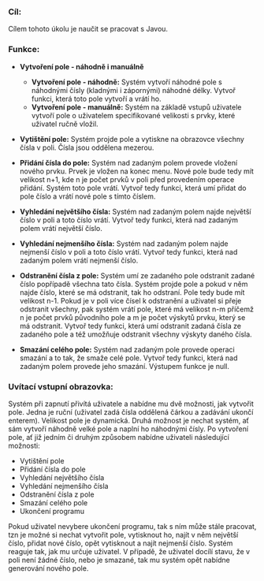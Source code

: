 ### Cíl:
Cílem tohoto úkolu je naučit se pracovat s Javou.

### Funkce:
- **Vytvoření pole - náhodně i manuálně**
  - **Vytvoření pole - náhodně:** Systém vytvoří náhodné pole s náhodnými čísly (kladnými i zápornými) náhodné délky. Vytvoř funkci, která toto pole vytvoří a vrátí ho.
  - **Vytvoření pole - manuálně:** Systém na základě vstupů uživatele vytvoří pole o uživatelem specifikované velikosti s prvky, které uživatel ručně vložil.

- **Vytištění pole:** Systém projde pole a vytiskne na obrazovce všechny čísla v poli. Čísla jsou oddělena mezerou.

- **Přidání čísla do pole:** Systém nad zadaným polem provede vložení nového prvku. Prvek je vložen na konec menu. Nové pole bude tedy mít velikost n+1, kde n je počet prvků v poli před provedením operace přidání. Systém toto pole vrátí. Vytvoř tedy funkci, která umí přidat do pole číslo a vrátí nové pole s tímto číslem.

- **Vyhledání největšího čísla:** Systém nad zadaným polem najde největší číslo v poli a toto číslo vrátí. Vytvoř tedy funkci, která nad zadaným polem vrátí největší číslo.

- **Vyhledání nejmenšího čísla:** Systém nad zadaným polem najde nejmenší číslo v poli a toto číslo vrátí. Vytvoř tedy funkci, která nad zadaným polem vrátí nejmenší číslo.

- **Odstranění čísla z pole:** Systém umí ze zadaného pole odstranit zadané číslo popřípadě všechna tato čísla. Systém projde pole a pokud v něm najde číslo, které se má odstranit, tak ho odstraní. Pole tedy bude mít velikost n-1. Pokud je v poli více čísel k odstranění a uživatel si přeje odstranit všechny, pak systém vrátí pole, které má velikost n-m příčemž n je počet prvků původního pole a m je počet výskytů prvku, který se má odstranit. Vytvoř tedy funkci, která umí odstranit zadaná čísla ze zadaného pole a též umožňuje odstranit všechny výskyty daného čísla.

- **Smazání celého pole:** Systém nad zadaným pole provede operaci smazání a to tak, že smaže celé pole. Vytvoř tedy funkci, která nad zadaným polem provede jeho smazání. Výstupem funkce je null.

### Uvítací vstupní obrazovka:
Systém při zapnutí přivítá uživatele a nabídne mu dvě možnosti, jak vytvořit pole. Jedna je ruční (uživatel zadá čísla oddělená čárkou a zadávání ukončí enterem). Velikost pole je dynamická. Druhá možnost je nechat systém, ať sám vytvoří náhodně velké pole a naplní ho náhodnými čísly. Po vytvoření pole, ať již jedním či druhým způsobem nabídne uživateli následující možnosti:

- Vytištění pole
- Přidání čísla do pole
- Vyhledání největšího čísla
- Vyhledání nejmenšího čísla
- Odstranění čísla z pole
- Smazání celého pole
- Ukončení programu

Pokud uživatel nevybere ukončení programu, tak s ním může stále pracovat, tzn je možné si nechat vytvořit pole, vytisknout ho, najít v něm největší číslo, přidat nové číslo, opět vytisknout a najít nejmenší číslo. Systém reaguje tak, jak mu určuje uživatel. V případě, že uživatel docílí stavu, že v poli není žádné číslo, nebo je smazané, tak mu systém opět nabídne generování nového pole.
